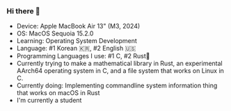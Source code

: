 ### Hi there 👋

 - Device: Apple MacBook Air 13" (M3, 2024)
 - OS: MacOS Sequoia 15.2.0
 - Learning: Operating System Development
 - Language: #1 Korean 🇰🇷, #2 English 🇺🇸
 - Programming Languages I use: #1 C, #2 Rust🦀
 - Currently trying to make a mathematical library in Rust, an experimental AArch64 operating system in C, and a file system that works on Linux in C.
 - Currently doing: Implementing commandline system information thing that works on macOS in Rust
 - I'm currently a student
